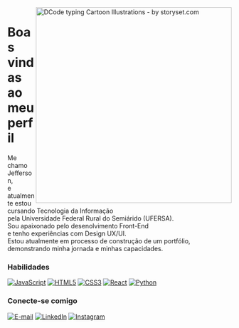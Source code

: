 <img align="right" alt="DCode typing Cartoon Illustrations - by storyset.com" height="440" src="https://github.com/jefesilva1/jefesilva1/assets/146891396/3ff2a50f-d6fe-4a69-80aa-f7d7f0b39fed">

# Boas vindas ao meu perfil

Me chamo Jefferson,<br> e atualmente estou cursando Tecnologia da Informação<br> pela Universidade Federal Rural do Semiárido (UFERSA).<br>
Sou apaixonado pelo desenolvimento Front-End<br> e tenho experiências com Design UX/UI.<br> Estou atualmente em processo de construção de um portfólio,<br> demonstrando minha jornada e minhas capacidades.

<h3 align="left">Habilidades</h3>

[![JavaScript](https://img.shields.io/badge/JavaScript-000?style=for-the-badge&logo=javascript&logoColor=1282A2)](https://www.javascript.com/)
[![HTML5](https://img.shields.io/badge/HTML5-000?style=for-the-badge&logo=html5&logoColor=1282A2)](https://developer.mozilla.org/en-US/docs/Web/HTML)
[![CSS3](https://img.shields.io/badge/CSS3-000?style=for-the-badge&logo=css3&logoColor=1282A2&color=000)](https://developer.mozilla.org/en-US/docs/Web/CSS)
[![React](https://img.shields.io/badge/React-000?style=for-the-badge&logo=react&logoColor=1282A2)](https://reactjs.org/)
[![Python](https://img.shields.io/badge/Python-000?style=for-the-badge&logo=python&logoColor=1282A2)](https://www.python.org/)

<h3 align="left">Conecte-se comigo</h3>

[![E-mail](https://img.shields.io/badge/-Email-000?style=for-the-badge&logo=microsoft-outlook&logoColor=1282A2&color:FFF)](mailto:contato.jefesilva@outlook.com)
[![LinkedIn](https://img.shields.io/badge/-LinkedIn-000?style=for-the-badge&logo=linkedin&logoColor=1282A2&color:FFF)](https://www.linkedin.com/in/jefesilva/)
[![Instagram](https://img.shields.io/badge/-Instagram-000?style=for-the-badge&logo=instagram&logoColor=1282A2&color:FFF)](https://www.instagram.com/jefews/)

